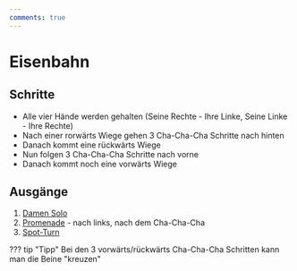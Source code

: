 ```yaml
---
comments: true
---
```

# Eisenbahn

## Schritte

- Alle vier Hände werden gehalten (Seine Rechte - Ihre Linke, Seine Linke - Ihre Rechte)
- Nach einer rorwärts Wiege gehen 3 Cha-Cha-Cha Schritte nach hinten
- Danach kommt eine rückwärts Wiege
- Nun folgen 3 Cha-Cha-Cha Schritte nach vorne
- Danach kommt noch eine vorwärts Wiege

## Ausgänge

1. [Damen Solo](Damensolo.md)
2. [Promenade](Promenade.md) - nach links, nach dem Cha-Cha-Cha
3. [Spot-Turn](Spot-Turn.md)

??? tip "Tipp"
    Bei den 3 vorwärts/rückwärts Cha-Cha-Cha Schritten kann man die Beine "kreuzen"
